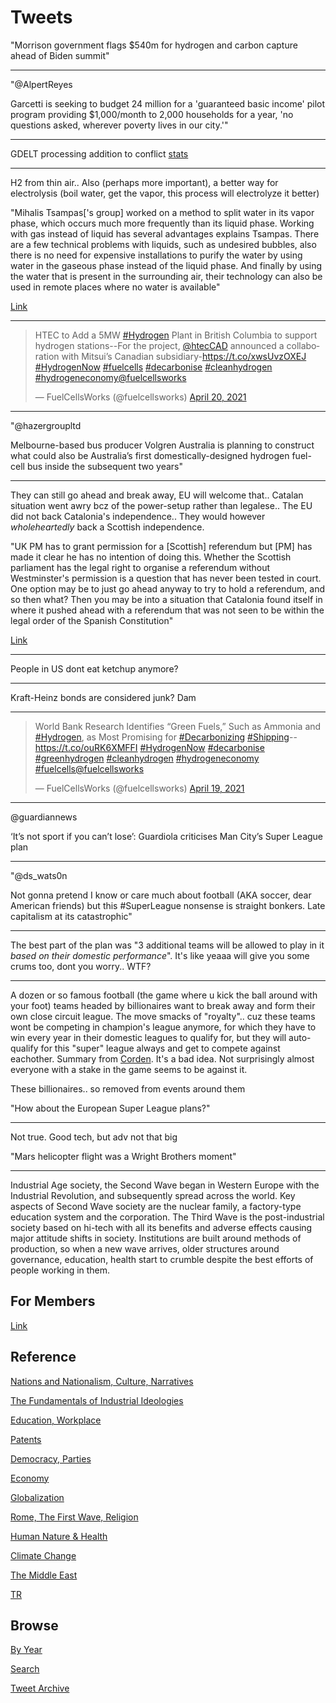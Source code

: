 # Tweets

"Morrison government flags $540m for hydrogen and carbon capture ahead of Biden summit"

---

"@AlpertReyes

Garcetti is seeking to budget 24 million for a 'guaranteed basic
income' pilot program providing $1,000/month to 2,000 households for a
year, 'no questions asked, wherever poverty lives in our city.'"

---

GDELT processing addition to conflict [stats](2019/05/confstats.md#gdelt)

---

H2 from thin air.. Also (perhaps more important), a better way for
electrolysis (boil water, get the vapor, this process will electrolyze
it better)

"Mihalis Tsampas['s group] worked on a method to split water in its
vapor phase, which occurs much more frequently than its liquid
phase. Working with gas instead of liquid has several advantages
explains Tsampas. There are a few technical problems with liquids,
such as undesired bubbles, also there is no need for expensive
installations to purify the water by using water in the gaseous phase
instead of the liquid phase. And finally by using the water that is
present in the surrounding air, their technology can also be used in
remote places where no water is available"

[Link](https://www.universal-sci.com/headlines/2019/2/20/creating-hydrogen-fuel-from-thin-air)

---

<blockquote class="twitter-tweet"><p lang="en" dir="ltr">HTEC to Add a 5MW <a href="https://twitter.com/hashtag/Hydrogen?src=hash&amp;ref_src=twsrc%5Etfw">#Hydrogen</a> Plant in British Columbia to support hydrogen stations--For the project, <a href="https://twitter.com/htecCAD?ref_src=twsrc%5Etfw">@htecCAD</a> announced a collaboration with Mitsui’s Canadian subsidiary-<a href="https://t.co/xwsUvzOXEJ">https://t.co/xwsUvzOXEJ</a> <a href="https://twitter.com/hashtag/HydrogenNow?src=hash&amp;ref_src=twsrc%5Etfw">#HydrogenNow</a> <a href="https://twitter.com/hashtag/fuelcells?src=hash&amp;ref_src=twsrc%5Etfw">#fuelcells</a> <a href="https://twitter.com/hashtag/decarbonise?src=hash&amp;ref_src=twsrc%5Etfw">#decarbonise</a> <a href="https://twitter.com/hashtag/cleanhydrogen?src=hash&amp;ref_src=twsrc%5Etfw">#cleanhydrogen</a> <a href="https://twitter.com/hashtag/hydrogeneconomy?src=hash&amp;ref_src=twsrc%5Etfw">#hydrogeneconomy</a><a href="https://twitter.com/fuelcellsworks?ref_src=twsrc%5Etfw">@fuelcellsworks</a></p>&mdash; FuelCellsWorks (@fuelcellsworks) <a href="https://twitter.com/fuelcellsworks/status/1384490794221019138?ref_src=twsrc%5Etfw">April 20, 2021</a></blockquote> <script async src="https://platform.twitter.com/widgets.js" charset="utf-8"></script>

---

"@hazergroupltd

Melbourne-based bus producer Volgren Australia is planning to
construct what could also be Australia’s first domestically-designed
hydrogen fuel-cell bus inside the subsequent two years"

---

They can still go ahead and break away, EU will welcome that.. Catalan
situation went awry bcz of the power-setup rather than legalese.. The
EU did not back Catalonia's independence.. They would however
*wholeheartedly* back a Scottish independence.

"UK PM has to grant permission for a [Scottish] referendum but [PM]
has made it clear he has no intention of doing this. Whether the
Scottish parliament has the legal right to organise a referendum
without Westminster's permission is a question that has never been
tested in court. One option may be to just go ahead anyway to try to
hold a referendum, and so then what? Then you may be into a situation
that Catalonia found itself in where it pushed ahead with a referendum
that was not seen to be within the legal order of the Spanish
Constitution"

[Link](https://youtu.be/kBHZiXUDV6A?t=678)

---

People in US dont eat ketchup anymore? 

---

Kraft-Heinz bonds are considered junk? Dam

---

<blockquote class="twitter-tweet"><p lang="en" dir="ltr">World Bank Research Identifies “Green Fuels,” Such as Ammonia and <a href="https://twitter.com/hashtag/Hydrogen?src=hash&amp;ref_src=twsrc%5Etfw">#Hydrogen</a>, as Most Promising for <a href="https://twitter.com/hashtag/Decarbonizing?src=hash&amp;ref_src=twsrc%5Etfw">#Decarbonizing</a> <a href="https://twitter.com/hashtag/Shipping?src=hash&amp;ref_src=twsrc%5Etfw">#Shipping</a>--<a href="https://t.co/ouRK6XMFFI">https://t.co/ouRK6XMFFI</a> <a href="https://twitter.com/hashtag/HydrogenNow?src=hash&amp;ref_src=twsrc%5Etfw">#HydrogenNow</a> <a href="https://twitter.com/hashtag/decarbonise?src=hash&amp;ref_src=twsrc%5Etfw">#decarbonise</a> <a href="https://twitter.com/hashtag/greenhydrogen?src=hash&amp;ref_src=twsrc%5Etfw">#greenhydrogen</a> <a href="https://twitter.com/hashtag/cleanhydrogen?src=hash&amp;ref_src=twsrc%5Etfw">#cleanhydrogen</a> <a href="https://twitter.com/hashtag/hydrogeneconomy?src=hash&amp;ref_src=twsrc%5Etfw">#hydrogeneconomy</a> <a href="https://twitter.com/hashtag/fuelcells?src=hash&amp;ref_src=twsrc%5Etfw">#fuelcells</a><a href="https://twitter.com/fuelcellsworks?ref_src=twsrc%5Etfw">@fuelcellsworks</a></p>&mdash; FuelCellsWorks (@fuelcellsworks) <a href="https://twitter.com/fuelcellsworks/status/1384120481423396869?ref_src=twsrc%5Etfw">April 19, 2021</a></blockquote> <script async src="https://platform.twitter.com/widgets.js" charset="utf-8"></script>

---

@guardiannews

‘It’s not sport if you can’t lose’: Guardiola criticises Man City’s
Super League plan

---

"@ds_wats0n

Not gonna pretend I know or care much about football (AKA soccer, dear
American friends) but this #SuperLeague nonsense is straight
bonkers. Late capitalism at its catastrophic"

---

The best part of the plan was "3 additional teams will be allowed to
play in it *based on their domestic performance*". It's like yeaaa
will give you some crums too, dont you worry.. WTF?

---

A dozen or so famous football (the game where u kick the ball around
with your foot) teams headed by billionaires want to break away and
form their own close circuit league. The move smacks of
"royalty".. cuz these teams wont be competing in champion's league
anymore, for which they have to win every year in their domestic
leagues to qualify for, but they will auto-qualify for this "super"
league always and get to compete against eachother. Summary from
[Corden](https://youtu.be/VbxvgwvaX_4?t=47). It's a bad idea. Not
surprisingly almost everyone with a stake in the game seems to be
against it.

These billionaires.. so removed from events around them 
 
"How about the European Super League plans?"

---

Not true. Good tech, but adv not that big

"Mars helicopter flight was a Wright Brothers moment"

---

Industrial Age society, the Second Wave began in Western Europe with
the Industrial Revolution, and subsequently spread across the
world. Key aspects of Second Wave society are the nuclear family, a
factory-type education system and the corporation. The Third Wave is
the post-industrial society based on hi-tech with all its benefits and
adverse effects causing major attitude shifts in society. Institutions
are built around methods of production, so when a new wave arrives,
older structures around governance, education, health start to crumble
despite the best efforts of people working in them.

## For Members

[Link](https://thirdwave-members.herokuapp.com)

## Reference

[Nations and Nationalism, Culture, Narratives](/2013/02/nations-and-nationalism.md)

[The Fundamentals of Industrial Ideologies](/2011/04/fundamentals-of-industrial-ideologies.md)

[Education, Workplace](2017/09/education-workplace.md)

[Patents](/2018/09/patents.md)

[Democracy, Parties](/2016/11/democracy.md)

[Economy](/2018/05/economy.md)

[Globalization](/2018/09/globalization.md)

[Rome, The First Wave, Religion](/2017/12/rome.md)

[Human Nature & Health](/2020/07/human-nature.md)

[Climate Change](/2018/12/climate.md)

[The Middle East](/2019/07/middleeast.md)

[TR](../tr)

## Browse

[By Year](years.md)

[Search](search.html)

[Tweet Archive](/tweets/README.md)


